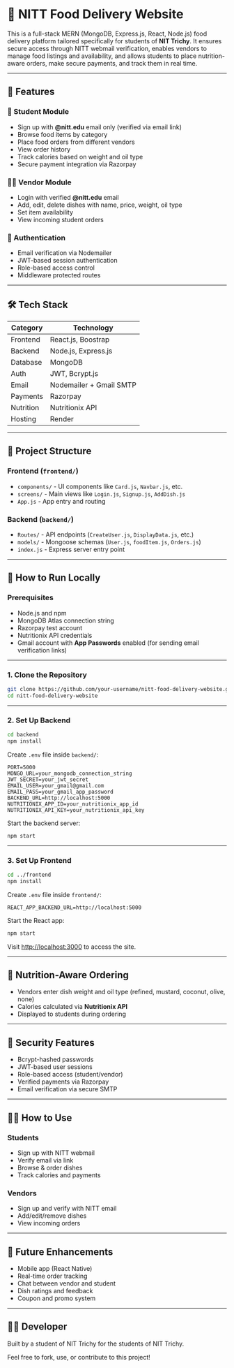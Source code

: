
# 🍱 NITT Food Delivery Website

This is a full-stack MERN (MongoDB, Express.js, React, Node.js) food delivery platform tailored specifically for students of **NIT Trichy**. It ensures secure access through NITT webmail verification, enables vendors to manage food listings and availability, and allows students to place nutrition-aware orders, make secure payments, and track them in real time.

---

## 📌 Features

### 👤 Student Module
- Sign up with **@nitt.edu** email only (verified via email link)
- Browse food items by category
- Place food orders from different vendors
- View order history
- Track calories based on weight and oil type
- Secure payment integration via Razorpay

### 🧑‍🍳 Vendor Module
- Login with verified **@nitt.edu** email
- Add, edit, delete dishes with name, price, weight, oil type
- Set item availability
- View incoming student orders

### 🔐 Authentication
- Email verification via Nodemailer
- JWT-based session authentication
- Role-based access control
- Middleware protected routes

---

## 🛠️ Tech Stack

| Category   | Technology                          |
|------------|-------------------------------------|
| Frontend   | React.js, Boostrap                  |
| Backend    | Node.js, Express.js                 |
| Database   | MongoDB                             |
| Auth       | JWT, Bcrypt.js                      |
| Email      | Nodemailer + Gmail SMTP             |
| Payments   | Razorpay                            |
| Nutrition  | Nutritionix API                     |
| Hosting    | Render                              |

---

## 📁 Project Structure

### Frontend (`frontend/`)
- `components/` - UI components like `Card.js`, `Navbar.js`, etc.
- `screens/` - Main views like `Login.js`, `Signup.js`, `AddDish.js`
- `App.js` - App entry and routing

### Backend (`backend/`)
- `Routes/` - API endpoints (`CreateUser.js`, `DisplayData.js`, etc.)
- `models/` - Mongoose schemas (`User.js`, `foodItem.js`, `Orders.js`)
- `index.js` - Express server entry point

---

## 🚀 How to Run Locally

### Prerequisites
- Node.js and npm
- MongoDB Atlas connection string
- Razorpay test account
- Nutritionix API credentials
- Gmail account with **App Passwords** enabled (for sending email verification links)

---

### 1. Clone the Repository

```bash
git clone https://github.com/your-username/nitt-food-delivery-website.git
cd nitt-food-delivery-website
```

---

### 2. Set Up Backend

```bash
cd backend
npm install
```

Create `.env` file inside `backend/`:

```env
PORT=5000
MONGO_URL=your_mongodb_connection_string
JWT_SECRET=your_jwt_secret
EMAIL_USER=your_gmail@gmail.com
EMAIL_PASS=your_gmail_app_password
BACKEND_URL=http://localhost:5000
NUTRITIONIX_APP_ID=your_nutritionix_app_id
NUTRITIONIX_API_KEY=your_nutritionix_api_key
```

Start the backend server:

```bash
npm start
```

---

### 3. Set Up Frontend

```bash
cd ../frontend
npm install
```

Create `.env` file inside `frontend/`:

```env
REACT_APP_BACKEND_URL=http://localhost:5000
```

Start the React app:

```bash
npm start
```

Visit [http://localhost:3000](http://localhost:3000) to access the site.

---

## 🧠 Nutrition-Aware Ordering

- Vendors enter dish weight and oil type (refined, mustard, coconut, olive, none)
- Calories calculated via **Nutritionix API**
- Displayed to students during ordering

---

## 🔐 Security Features

- Bcrypt-hashed passwords
- JWT-based user sessions
- Role-based access (student/vendor)
- Verified payments via Razorpay
- Email verification via secure SMTP

---

## 🧑‍💻 How to Use

### Students
- Sign up with NITT webmail
- Verify email via link
- Browse & order dishes
- Track calories and payments

### Vendors
- Sign up and verify with NITT email
- Add/edit/remove dishes
- View incoming orders

---

## 🌱 Future Enhancements

- Mobile app (React Native)
- Real-time order tracking
- Chat between vendor and student
- Dish ratings and feedback
- Coupon and promo system

---

## 🙋‍♂️ Developer

Built by a student of NIT Trichy for the students of NIT Trichy.

Feel free to fork, use, or contribute to this project!
